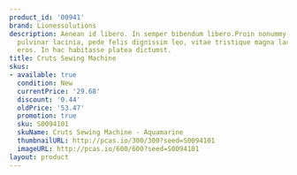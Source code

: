 ```yaml
---
product_id: '00941'
brand: Lionessolutions
description: Aenean id libero. In semper bibendum libero.Proin nonummy, lacus eget
  pulvinar lacinia, pede felis dignissim leo, vitae tristique magna lacus sit amet
  eros. In hac habitasse platea dictumst.
title: Cruts Sewing Machine
skus:
- available: true
  condition: New
  currentPrice: '29.68'
  discount: '0.44'
  oldPrice: '53.47'
  promotion: true
  sku: S0094101
  skuName: Cruts Sewing Machine - Aquamarine
  thumbnailURL: http://pcas.io/300/300?seed=S0094101
  imageURL: http://pcas.io/600/600?seed=S0094101
layout: product
---
```

